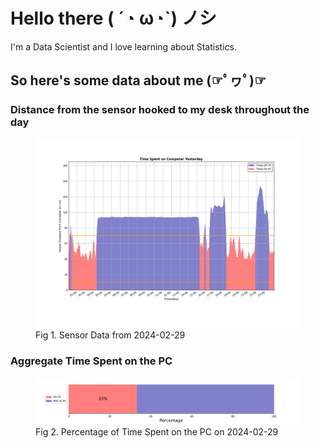 
# Hello there ( ´◔ ω◔`) ノシ

I'm a Data Scientist and I love learning about Statistics.

## So here's some data about me (☞ﾟヮﾟ)☞


### Distance from the sensor hooked to my desk throughout the day
<figure>
  <picture>
    <source media="(prefers-color-scheme: dark)" srcset="Pi/readme/graphs/lineplot/dark-plot-2024-02-29.png">
    <source media="(prefers-color-scheme: light)" srcset="Pi/readme/graphs/lineplot/light-plot-2024-02-29.png">
    <img alt="Shows a black logo in light color mode and a white one in dark color mode." src="Pi/readme/graphs/lineplot/light-plot-2024-02-29.png">
  </picture>
  <figcaption>Fig 1. Sensor Data from 2024-02-29</figcaption>
</figure>



### Aggregate Time Spent on the PC
<figure>
  <picture>
    <source media="(prefers-color-scheme: dark)" srcset="Pi/readme/graphs/barplot/dark-plot-2024-02-29.png">
    <source media="(prefers-color-scheme: light)" srcset="Pi/readme/graphs/barplot/light-plot-2024-02-29.png">
    <img alt="Shows a black logo in light color mode and a white one in dark color mode." src="Pi/readme/graphs/barplot/light-plot-2024-02-29.png">
  </picture>
  <figcaption>Fig 2. Percentage of Time Spent on the PC on 2024-02-29</figcaption>
</figure>
